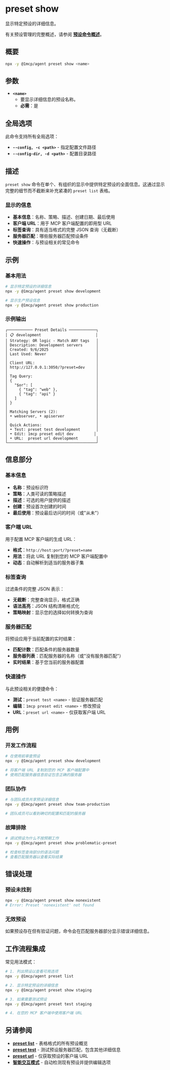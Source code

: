 # preset show

显示特定预设的详细信息。

有关预设管理的完整概述，请参阅 **[预设命令概述](./index)**。

## 概要

```bash
npx -y @1mcp/agent preset show <name>
```

## 参数

- **`<name>`**
  - 要显示详细信息的预设名称。
  - **必需**：是

## 全局选项

此命令支持所有全局选项：

- **`--config, -c <path>`** - 指定配置文件路径
- **`--config-dir, -d <path>`** - 配置目录路径

## 描述

`preset show` 命令在单个、有组织的显示中提供特定预设的全面信息。这通过显示完整的细节而不截断来补充紧凑的 `preset list` 表格。

### 显示的信息

- **基本信息**：名称、策略、描述、创建日期、最后使用
- **客户端 URL**：用于 MCP 客户端配置的即用型 URL
- **标签查询**：具有适当格式的完整 JSON 查询（无截断）
- **服务器匹配**：哪些服务器匹配预设条件
- **快速操作**：与预设相关的常见命令

## 示例

### 基本用法

```bash
# 显示特定预设的详细信息
npx -y @1mcp/agent preset show development

# 显示生产预设信息
npx -y @1mcp/agent preset show production
```

### 示例输出

```
┌─────────── Preset Details ────────────┐
│ 📋 development                        │
│ Strategy: OR logic - Match ANY tags   │
│ Description: Development servers      │
│ Created: 9/6/2025                     │
│ Last Used: Never                      │
│                                       │
│ Client URL:                           │
│ http://127.0.0.1:3050/?preset=dev     │
│                                       │
│ Tag Query:                            │
│ {                                     │
│   "$or": [                            │
│     { "tag": "web" },                 │
│     { "tag": "api" }                  │
│   ]                                   │
│ }                                     │
│                                       │
│ Matching Servers (2):                 │
│ • webserver, • apiserver              │
│                                       │
│ Quick Actions:                        │
│ • Test: preset test development       │
│ • Edit: 1mcp preset edit dev         │
│ • URL:  preset url development        │
└───────────────────────────────────────┘
```

## 信息部分

### 基本信息

- **名称**：预设标识符
- **策略**：人类可读的策略描述
- **描述**：可选的用户提供的描述
- **创建**：预设首次创建的时间
- **最后使用**：预设最后访问的时间（或"从未"）

### 客户端 URL

用于配置 MCP 客户端的生成 URL：

- **格式**：`http://host:port/?preset=name`
- **用法**：将此 URL 复制到您的 MCP 客户端配置中
- **动态**：自动解析到适当的服务器子集

### 标签查询

过滤条件的完整 JSON 表示：

- **无截断**：完整查询显示，格式正确
- **语法高亮**：JSON 结构清晰格式化
- **策略映射**：显示您的选择如何转换为查询

### 服务器匹配

将预设应用于当前配置的实时结果：

- **匹配计数**：匹配条件的服务器数量
- **服务器列表**：匹配服务器的名称（或"没有服务器匹配"）
- **实时结果**：基于您当前的服务器配置

### 快速操作

与此预设相关的便捷命令：

- **测试**：`preset test <name>` - 验证服务器匹配
- **编辑**：`1mcp preset edit <name>` - 修改预设
- **URL**：`preset url <name>` - 仅获取客户端 URL

## 用例

### 开发工作流程

```bash
# 在使用前审查预设
npx -y @1mcp/agent preset show development

# 将客户端 URL 复制到您的 MCP 客户端配置中
# 使用匹配服务器信息验证包含正确的服务器
```

### 团队协作

```bash
# 与团队成员共享预设详细信息
npx -y @1mcp/agent preset show team-production

# 团队成员可以看到确切的配置和匹配的服务器
```

### 故障排除

```bash
# 调试预设为什么不按预期工作
npx -y @1mcp/agent preset show problematic-preset

# 检查标签查询部分的语法问题
# 查看匹配服务器以查看实际结果
```

## 错误处理

### 预设未找到

```bash
npx -y @1mcp/agent preset show nonexistent
# Error: Preset 'nonexistent' not found
```

### 无效预设

如果预设存在但有验证问题，命令会在匹配服务器部分显示错误详细信息。

## 工作流程集成

常见用法模式：

```bash
# 1. 列出预设以查看可用选项
npx -y @1mcp/agent preset list

# 2. 显示特定预设的详细信息
npx -y @1mcp/agent preset show staging

# 3. 如果需要测试预设
npx -y @1mcp/agent preset test staging

# 4. 在您的 MCP 客户端中使用客户端 URL
```

## 另请参阅

- **[preset list](./list)** - 表格格式的所有预设概览
- **[preset test](./test)** - 测试预设服务器匹配，包含其他详细信息
- **[preset url](./url)** - 仅获取预设的客户端 URL
- **[智能交互模式](./)** - 自动检测现有预设并提供编辑选项

